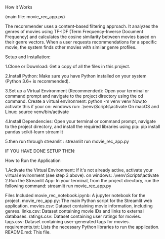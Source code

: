 How it Works

(main file: movie_rec_app.py)

The recommender uses a content-based filtering approach. It analyzes the genres of movies using TF-IDF (Term Frequency-Inverse Document Frequency) and calculates the cosine similarity between movies based on their genre vectors. When a user requests recommendations for a specific movie, the system finds other movies with similar genre profiles.


Setup and Installation:

1.Clone or Download: Get a copy of all the files in this project.

2.Install Python: Make sure you have Python installed on your system (Python 3.6+ is recommended).

3.Set up a Virtual Environment (Recommended):
    Open your terminal or command prompt and navigate to the project directory using the cd command.
    Create a virtual environment:
        python -m venv venv
    Now,to activate this if your on:
        windows run:
            .\venv\Scripts\activate
        On macOS and Linux:
            source venv/bin/activate

4.Install Dependencies: Open your terminal or command prompt, navigate to the project directory, and install the required libraries using pip:
        pip install pandas scikit-learn streamlit

5.then run through streamlit :
         streamlit run movie_rec_app.py




IF YOU HAVE DONE SETUP THEN:

How to Run the Application

1.Activate the Virtual Environment: If it's not already active, activate your virtual environment (see step 3 above).
    on windows:
        .\venv\Scripts\activate
2.Run the Streamlit App: In your terminal, from the project directory, run the following command:
        streamlit run movie_rec_app.py



Files Included
movie_rec_notebook.ipynb: A jupyter notebook for the project.
movie_rec_app.py: The main Python script for the Streamlit web application.
movies.csv: Dataset containing movie information, including genres.
links.csv: Dataset containing movie IDs and links to external databases.
ratings.csv: Dataset containing user ratings for movies.
tags.csv: Dataset containing user-generated tags for movies.
requirements.txt: Lists the necessary Python libraries to run the application.
README.md: This file.